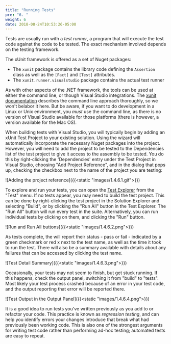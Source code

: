 ```yaml
---
title: "Running Tests"
pre: "6. "
weight: 6
date: 2018-08-24T10:53:26-05:00
---
```


Tests are usually run with a _test runner_, a program that will execute the test code against the code to be tested.  The exact mechanism involved depends on the testing framework.  

The xUnit framework is offered as a set of Nuget packages:
* The `xunit` package contains the library code defining the `Assertion` class as well as the `[Fact]` and `[Test]` attributes.
* The `xunit.runner.visualstudio` package contains the actual test runner

As with other aspects of the .NET framework, the tools can be used at either the command line, or though Visual Studio integrations.  The [xunit documentation](https://xunit.net/docs/getting-started/netcore/cmdline) describes the command line approach thoroughly, so we won't belabor it here.  But be aware, if you want to do development in a Linux or Unix environment, you _must_ use the command line, as there is no version of Visual Studio available for those platforms (there is however, a version available for the Mac OS).

When building tests with Visual Studio, you will typically begin by adding an xUnit Test Project to your existing solution.  Using the wizard will automatically incorporate the necessary Nuget packages into the project.  However, you will need to add the project to be tested to the Dependencies list of the test project to give it access to the assembly to be tested.  You do this by right-clicking the 'Dependencies' entry under the Test Project in Visual Studio, choosing "Add Project Reference", and in the dialog that pops up, checking the checkbox next to the name of the project you are testing:

![Adding the project reference]({{<static "images/1.4.6.1.gif">}})

To explore and run your tests, you can open the [Test Explorer](https://docs.microsoft.com/en-us/visualstudio/test/run-unit-tests-with-test-explorer?view=vs-2019) from the "Test" menu.  If no tests appear, you may need to build the test project. This can be done by right-clicking the test project in the Solution Explorer and selecting "Build", or by clicking the "Run All" button in the Test Explorer.  The "Run All" button will run every test in the suite.  Alternatively, you can run individual tests by clicking on them, and clicking the "Run" button.

![Run and Run All buttons]({{<static "images/1.4.6.2.png">}})

As tests complete, the will report their status - pass or fail - indicated by a green checkmark or red x next to the test name, as well as the time it took to run the test.  There will also be a summary available with details about any failures that can be accessed by clicking the test name.

![Test Detail Summary]({{<static "images/1.4.6.3.png">}})

Occasionally, your tests may not seem to finish, but get stuck running. If this happens, check the output panel, switching it from "build" to "tests".  Most likely your test process crashed because of an error in your test code, and the output reporting that error will be reported there.

![Test Output in the Output Panel]({{<static "images/1.4.6.4.png">}})

It is a good idea to run tests you've written previously as you add to or refactor your code.  This practice is known as _regression testing_, and can help you identify errors your changes introduce that break what had previously been working code.  This is also one of the strongest arguments for writing test code rather than performing ad-hoc testing; automated tests are easy to repeat.